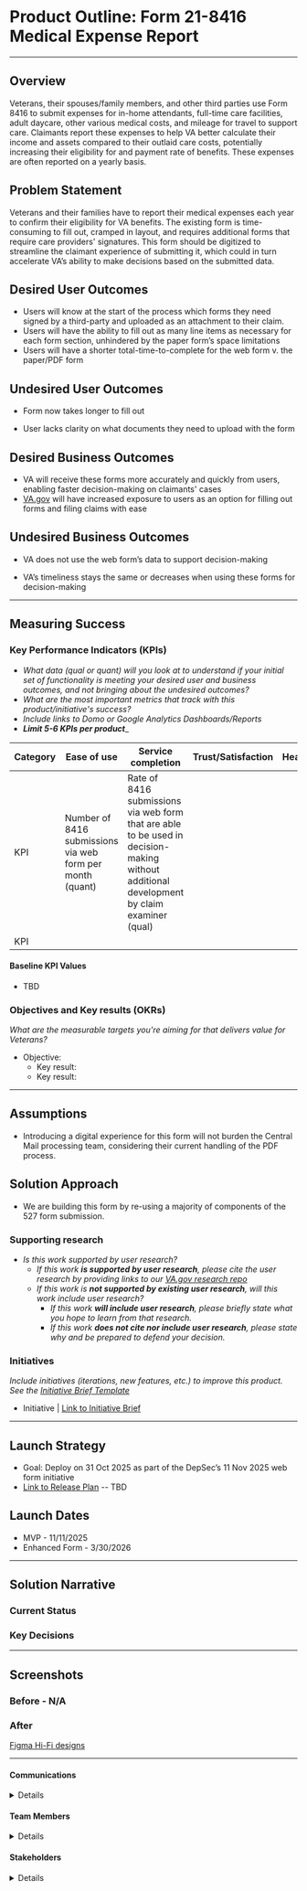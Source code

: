 # Product Outline: Form 21-8416 Medical Expense Report

---

## Overview
Veterans, their spouses/family members, and other third parties use Form 8416 to submit expenses for in-home attendants, full-time care facilities, adult daycare, other various medical costs, and mileage for travel to support care. Claimants report these expenses to help VA better calculate their income and assets compared to their outlaid care costs, potentially increasing their eligibility for and payment rate of benefits. These expenses are often reported on a yearly basis.

## Problem Statement
Veterans and their families have to report their medical expenses each year to confirm their eligibility for VA benefits. The existing form is time-consuming to fill out, cramped in layout, and requires additional forms that require care providers' signatures. This form should be digitized to streamline the claimant experience of submitting it, which could in turn accelerate VA’s ability to make decisions based on the submitted data.

## Desired User Outcomes

- Users will know at the start of the process which forms they need signed by a third-party and uploaded as an attachment to their claim.
- Users will have the ability to fill out as many line items as necessary for each form section, unhindered by the paper form’s space limitations
- Users will have a shorter total-time-to-complete for the web form v. the paper/PDF form

## Undesired User Outcomes

- Form now takes longer to fill out

- User lacks clarity on what documents they need to upload with the form


## Desired Business Outcomes

- VA will receive these forms more accurately and quickly from users, enabling faster decision-making on claimants' cases
- [VA.gov](http://VA.gov) will have increased exposure to users as an option for filling out forms and filing claims with ease

## Undesired Business Outcomes

- VA does not use the web form’s data to support decision-making

- VA’s timeliness stays the same or decreases when using these forms for decision-making


---
## Measuring Success


### Key Performance Indicators (KPIs)
* *What data (qual or quant) will you look at to understand if your initial set of functionality is meeting your desired user and business outcomes, and not bringing about the undesired outcomes?*
* _What are the most important metrics that track with this product/initiative's success?_
* _Include links to Domo or Google Analytics Dashboards/Reports_
* _**Limit 5-6 KPIs per product**__

| Category | Ease of use                                               | Service completion                                           | Trust/Satisfaction | Health |
| -------- | --------------------------------------------------------- | ------------------------------------------------------------ | ------------------ | ------ |
| KPI      | Number of 8416 submissions via web form per month (quant) | Rate of 8416 submissions via web form that are able to be used in  decision-making without additional development by claim examiner (qual) |                    |        |
| KPI      |                                                           |                                                              |                    |        |

#### Baseline KPI Values
* TBD

### Objectives and Key results (OKRs)
_What are the measurable targets you're aiming for that delivers value for Veterans?_

- Objective:
  - Key result: 
  - Key result: 


---

## Assumptions
- Introducing a digital experience for this form will not burden the Central Mail processing team, considering their current handling of the PDF process.

## Solution Approach

- We are building this form by re-using a majority of components of the 527 form submission.

### Supporting research

- *Is this work supported by user research?* 
  - *If this work **is supported by user research**, please cite the user research by providing links to our [VA.gov research repo](https://github.com/department-of-veterans-affairs/va.gov-research-repository)*
  - *If this work is **not supported by existing user research**, will this work include user research?*
    - *If this work **will include user research**, please briefly state what you hope to learn from that research.*
    - *If this work **does not cite nor include user research**, please state why and be prepared to defend your decision.*

### Initiatives
*Include initiatives (iterations, new features, etc.) to improve this product. See the [Initiative Brief Template](https://github.com/department-of-veterans-affairs/va.gov-team/blob/master/teams/vsa/product/initiative-brief-template.md)*

- Initiative | [Link to Initiative Brief](#)

---

## Launch Strategy
- Goal: Deploy on 31 Oct 2025 as part of the DepSec’s 11 Nov 2025 web form initiative
- [Link to Release Plan](https://github.com/department-of-veterans-affairs/va.gov-team/blob/master/platform/product-management/release-plan-template.md) -- TBD

## Launch Dates
- MVP - 11/11/2025
- Enhanced Form - 3/30/2026

---

## Solution Narrative

### Current Status

### Key Decisions

---

## Screenshots

### Before - N/A

### After 

[Figma Hi-Fi designs](https://www.figma.com/design/UhrXwPHN1bDJwjmp6rJ3bB/VA-Form-21P-8416?node-id=5-129040&t=BYgK3vvr9V0eECLT-1)

---

#### Communications

<details>

- Team Name: Benefits Intake Optimization (BIO) Huntridge Labs
- GitHub Label: bio-huntridge
- Slack channel: #bio-huntridge
- Product POCs: Meaghan Sullivan, Annie Callahan
- Stakeholders: 

</details>

#### Team Members

<details>

 - DEPO Lead: Matthew Dingee
 - PM: 
 - Engineering:
 - Research/Design: 

</details>


#### Stakeholders

<details>
Office of the Deputy Secretary

VBA Pension and Fiduciary Services

</details>
